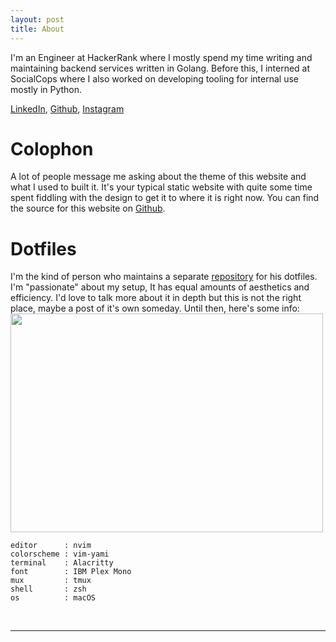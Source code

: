 ```yaml
---
layout: post
title: About
---
```


I'm an Engineer at HackerRank where I mostly spend my time writing and maintaining backend services written in Golang. Before this, I interned at SocialCops where I also worked on developing tooling for internal use mostly in Python.

[LinkedIn](https://linkedin.com/in/danishprakash), [Github](https://github.com/danishprakash), [Instagram](https://instagram.com/danishprakash)


# Colophon
A lot of people message me asking about the theme of this website and what I used to built it. It's your typical static website with quite some time spent fiddling with the design to get it to where it is right now. You can find the source for this website on [Github](https://github.com/danishprakash/danishprakash.github.io).

# Dotfiles
I'm the kind of person who maintains a separate [repository](https://github.com/danishprakash/dotfiles) for his dotfiles. I'm "passionate" about my setup, It has equal amounts of aesthetics and efficiency. I'd love to talk more about it in depth but this is not the right place, maybe a post of it's own someday. Until then, here's some info:
<img src="https://imgur.com/SehOajN.png" height="350" width="500">

```text
editor      : nvim
colorscheme : vim-yami
terminal    : Alacritty
font        : IBM Plex Mono
mux         : tmux
shell       : zsh
os          : macOS
```

<br>

---
